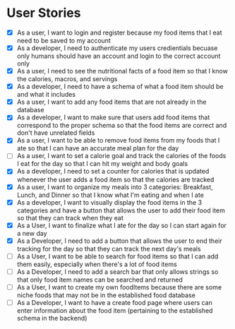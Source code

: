 # User Stories

- [x] As a user, I want to login and register because my food items that I eat need to be saved to my account
- [x] As a developer, I need to authenticate my users credientials becuase only humans should have an account and login to the correct account only
- [x] As a user, I need to see the nutritional facts of a food item so that I know the calories, macros, and servings
- [x] As a developer, I need to have a schema of what a food item should be and what it includes
- [x] As a user, I want to add any food items that are not already in the database
- [x] As a developer, I want to make sure that users add food items that correspond to the proper schema so that the food items are correct and don't have unrelated fields
- [x] As a user, I want to be able to remove food items from my foods that I ate so that I can have an accurate meal plan for the day
- [ ] As a user, I want to set a calorie goal and track the calories of the foods I eat for the day so that I can hit my weight and body goals
- [x] As a developer, I need to set a counter for calories that is updated whenever the user adds a food item so that the calories are tracked
- [x] As a user, I want to organize my meals into 3 categories: Breakfast, Lunch, and Dinner so that I know what I'm eating and when I ate 
- [x] As a developer, I want to visually display the food items in the 3 categories and have a button that allows the user to add their food item so that they can track when they eat
- [x] As a User, I want to finalize what I ate for the day so I can start again for a new day
- [x] As a Developer, I need to add a button that allows the user to end their tracking for the day so that they can track the next day's meals
- [ ] As a User, I want to be able to search for food items so that I can add them easily, especially when there's a lot of food items
- [ ] As a Developer, I need to add a search bar that only allows strings so that only food item names can be searched and returned
- [ ] As a User, I want to create my own foodItems because there are some niche foods that may not be in the established food database
- [ ] As a Developer, I want to have a create food page where users can enter information about the food item (pertaining to the established schema in the backend)